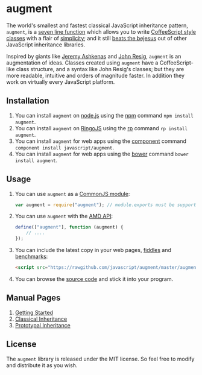 # augment #

The world's smallest and fastest classical JavaScript inheritance pattern, `augment`, is a [seven line function](https://github.com/aaditmshah/augment/blob/master/augment.js#L12-L18 "augment.js") which allows you to write [CoffeeScript style classes](http://coffeescript.org/#classes "CoffeeScript") with a flair of [simplicity](http://ejohn.org/blog/simple-javascript-inheritance/ "John Resig -   Simple JavaScript Inheritance"); and it still [beats the bejesus](http://jsperf.com/oop-benchmark/158 "JavaScript Object Oriented Libraries Benchmark · jsPerf") out of other JavaScript inheritance libraries.

Inspired by giants like [Jeremy Ashkenas](http://ashkenas.com/ "Jeremy/Ashkenas — Portfolio") and [John Resig](http://ejohn.org/ "John Resig - JavaScript Programmer"), `augment` is an augmentation of ideas. Classes created using `augment` have a CoffeeScript-like class structure, and a syntax like John Resig's classes; but they are more readable, intuitive and orders of magnitude faster. In addition they work on virtually every JavaScript platform.

## Installation ##

1. You can install `augment` on [node.js](http://nodejs.org/ "node.js") using the [npm](https://npmjs.org/ "npm") command `npm install augment`.
2. You can install `augment` on [RingoJS](http://ringojs.org/ "Home - RingoJS") using the [rp](https://github.com/grob/rp "grob/rp") command `rp install augment`.
3. You can install `augment` for web apps using the [component](https://github.com/component/component "component/component") command `component install javascript/augment`.
4. You can install `augment` for web apps using the [bower](http://bower.io/ "Bower - A package manager for the web") command `bower install augment`.

## Usage ##

1. You can use `augment` as a [CommonJS module](http://wiki.commonjs.org/wiki/Modules "Modules - CommonJS Spec Wiki"):

    ```javascript
    var augment = require("augment"); // module.exports must be supported
    ```

2. You can use `augment` with the [AMD API](https://github.com/amdjs/amdjs-api "Asynchronous Module Definition (AMD) API"):

    ```javascript
    define(["augment"], function (augment) {
        // ....
    });
    ```

3. You can include the latest copy in your web pages, [fiddles](http://jsfiddle.net/ "Create a new Fiddle - jsFiddle") and [benchmarks](http://jsperf.com/ "jsPerf: JavaScript performance playground"):

    ```html
    <script src="https://rawgithub.com/javascript/augment/master/augment.js"></script>
    ```

4. You can browse the [source code](https://github.com/aaditmshah/augment/blob/master/augment.js "javascript/augment") and stick it into your program.

## Manual Pages ##

1. [Getting Started](https://github.com/aaditmshah/augment/wiki/Getting-Started "Getting Started · javascript/augment Wiki")
2. [Classical Inheritance](https://github.com/aaditmshah/augment/wiki/Classical-Inheritance "Classical Inheritance · javascript/augment Wiki")
3. [Prototypal Inheritance](https://github.com/aaditmshah/augment/wiki/Prototypal-Inheritance "Prototypal Inheritance · javascript/augment Wiki")

## License ##

The `augment` library is released under the MIT license. So feel free to modify and distribute it as you wish.
